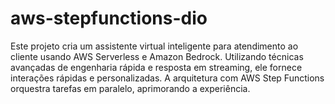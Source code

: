 # aws-stepfunctions-dio

Este projeto cria um assistente virtual inteligente para atendimento ao cliente usando AWS Serverless e Amazon Bedrock. Utilizando técnicas avançadas de engenharia rápida e resposta em streaming, ele fornece interações rápidas e personalizadas. A arquitetura com AWS Step Functions orquestra tarefas em paralelo, aprimorando a experiência.
